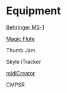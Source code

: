 # Equipment

[Behringer MS-1](https://github.com/OmnimusicSK/Inventory/blob/main/Equipment/MS1/MS1.md)

[Magic Flute](<https://github.com/OmnimusicSK/Inventory/blob/main/Equipment/Magic Flute/Magic Flute.md>)

Thumb Jam

Skyle iTracker

[midiCreator](https://omnimusic.org.uk/midi-creator/)

CMPSR




